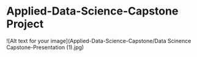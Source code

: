 # Applied-Data-Science-Capstone Project
![Alt text for your image](Applied-Data-Science-Capstone/Data Scinence Capstone-Presentation (1).jpg)

